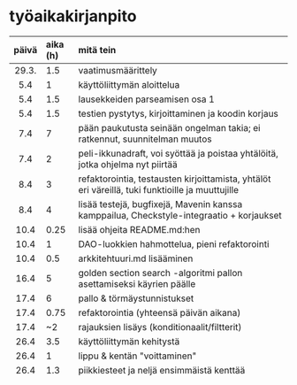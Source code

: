 # työaikakirjanpito

| päivä | aika (h) | mitä tein  |
| :----:|:-----| :-----|
| 29.3. | 1.5  | vaatimusmäärittely |
| 5.4   | 1    | käyttöliittymän aloittelua |
| 5.4   | 1.5  | lausekkeiden parseamisen osa 1 |
| 5.4   | 1.5  | testien pystytys, kirjoittaminen ja koodin korjaus |
| 7.4   | 7    | pään paukutusta seinään ongelman takia; ei ratkennut, suunnitelman muutos |
| 7.4   | 2    | peli-ikkunadraft, voi syöttää ja poistaa yhtälöitä, jotka ohjelma nyt piirtää |
| 8.4   | 3    | refaktorointia, testausten kirjoittamista, yhtälöt eri väreillä, tuki funktioille ja muuttujille |
| 8.4   | 4    | lisää testejä, bugfixejä, Mavenin kanssa kamppailua, Checkstyle-integraatio + korjaukset |
| 10.4  | 0.25 | lisää ohjeita README.md:hen
| 10.4  | 1    | DAO-luokkien hahmottelua, pieni refaktorointi |
| 10.4  | 0.5  | arkkitehtuuri.md lisääminen |
| 16.4  | 5    | golden section search -algoritmi pallon asettamiseksi käyrien päälle |
| 17.4  | 6    | pallo & törmäystunnistukset | 
| 17.4  | 0.75 | refaktorointia (yhteensä päivän aikana) |
| 17.4  | ~2   | rajauksien lisäys (konditionaalit/filtterit) |
| 26.4  | 3.5  | käyttöliittymän kehitystä |
| 26.4  | 1    | lippu & kentän "voittaminen" | 
| 26.4  | 1.3  | piikkiesteet ja neljä ensimmäistä kenttää |
| 3.5   | 5    | pelitilanteen tallennus ja lataus tiedoston avulla; kenttävalikon grafiikat; pisteiden laskeminen; kenttien avaaminen |
| 3.5   | 3    | javadocs osa 1; viimeisen kentän lisäys ja kenttien viimeistely |
| 3.5   | 1.5  | siistimistä; lisää testejä; javadocin korjaus |

Yhteensä 52.3 tuntia
